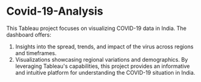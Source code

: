 # Covid-19-Analysis
This Tableau project focuses on visualizing COVID-19 data in India. The dashboard offers:

1. Insights into the spread, trends, and impact of the virus across regions and timeframes.
2. Visualizations showcasing regional variations and demographics.
By leveraging Tableau's capabilities, this project provides an informative and intuitive platform for understanding the COVID-19 situation in India.
